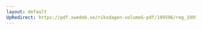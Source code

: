 ```yaml
---
layout: default
UpRedirect: https://pdf.swedeb.se/riksdagen-volumeG-pdf/199596/reg_199596/reg_199596_0129.pdf
---
```

